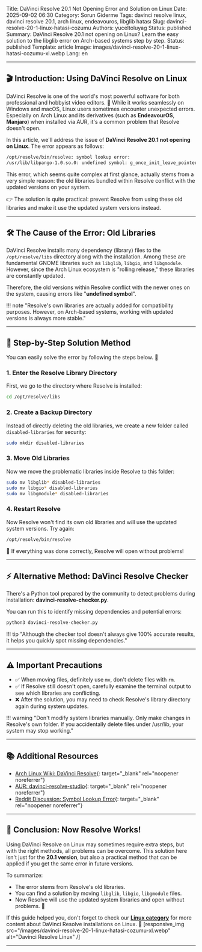 Title: DaVinci Resolve 20.1 Not Opening Error and Solution on Linux
Date: 2025-09-02 06:30
Category: Sorun Giderme
Tags: davinci resolve linux, davinci resolve 20.1, arch linux, endeavouros, libglib hatası
Slug: davinci-resolve-20-1-linux-hatasi-cozumu
Authors: yuceltoluyag
Status: published
Summary: DaVinci Resolve 20.1 not opening on Linux? Learn the easy solution to the libglib error on Arch-based systems step by step.
Status: published
Template: article
Image: images/davinci-resolve-20-1-linux-hatasi-cozumu-xl.webp
Lang: en

---

## 🎬 Introduction: Using DaVinci Resolve on Linux

DaVinci Resolve is one of the world's most powerful software for both professional and hobbyist video editors. 🎥 While it works seamlessly on Windows and macOS, Linux users sometimes encounter unexpected errors. Especially on Arch Linux and its derivatives (such as **EndeavourOS**, **Manjaro**) when installed via AUR, it's a common problem that Resolve doesn't open.

In this article, we'll address the issue of **DaVinci Resolve 20.1 not opening on Linux**. The error appears as follows:

```bash
/opt/resolve/bin/resolve: symbol lookup error:
/usr/lib/libpango-1.0.so.0: undefined symbol: g_once_init_leave_pointer
```

This error, which seems quite complex at first glance, actually stems from a very simple reason: the old libraries bundled within Resolve conflict with the updated versions on your system.

👉 The solution is quite practical: prevent Resolve from using these old libraries and make it use the updated system versions instead.

---

## 🛠️ The Cause of the Error: Old Libraries

DaVinci Resolve installs many dependency (library) files to the `/opt/resolve/libs` directory along with the installation. Among these are fundamental GNOME libraries such as `libglib`, `libgio`, and `libgmodule`. However, since the Arch Linux ecosystem is "rolling release," these libraries are constantly updated.

Therefore, the old versions within Resolve conflict with the newer ones on the system, causing errors like "**undefined symbol**".

!!! note "Resolve's own libraries are actually added for compatibility purposes. However, on Arch-based systems, working with updated versions is always more stable."

---

## 🔧 Step-by-Step Solution Method

You can easily solve the error by following the steps below. 🚀

### 1. Enter the Resolve Library Directory

First, we go to the directory where Resolve is installed:

```bash
cd /opt/resolve/libs
```

### 2. Create a Backup Directory

Instead of directly deleting the old libraries, we create a new folder called `disabled-libraries` for security:

```bash
sudo mkdir disabled-libraries
```

### 3. Move Old Libraries

Now we move the problematic libraries inside Resolve to this folder:

```bash
sudo mv libglib* disabled-libraries
sudo mv libgio* disabled-libraries
sudo mv libgmodule* disabled-libraries
```

### 4. Restart Resolve

Now Resolve won't find its own old libraries and will use the updated system versions. Try again:

```bash
/opt/resolve/bin/resolve
```

🎉 If everything was done correctly, Resolve will open without problems!

---

## ⚡ Alternative Method: DaVinci Resolve Checker

There's a Python tool prepared by the community to detect problems during installation: **davinci-resolve-checker.py**.

You can run this to identify missing dependencies and potential errors:

```bash
python3 davinci-resolve-checker.py
```

!!! tip "Although the checker tool doesn't always give 100% accurate results, it helps you quickly spot missing dependencies."

---

## ⚠️ Important Precautions

- ✅ When moving files, definitely use `mv`, don't delete files with `rm`.
- ✅ If Resolve still doesn't open, carefully examine the terminal output to see which libraries are conflicting.
- ❌ After the solution, you may need to check Resolve's library directory again during system updates.

!!! warning "Don't modify system libraries manually. Only make changes in Resolve's own folder. If you accidentally delete files under /usr/lib, your system may stop working."

---

## 📚 Additional Resources

- [Arch Linux Wiki: DaVinci Resolve](https://wiki.archlinux.org/title/DaVinci_Resolve){: target="\_blank" rel="noopener noreferrer"}
- [AUR: davinci-resolve-studio](https://aur.archlinux.org/packages/davinci-resolve-studio){: target="\_blank" rel="noopener noreferrer"}
- [Reddit Discussion: Symbol Lookup Error](https://www.reddit.com/r/davinciresolve/comments/1d7cr2w/optresolvebinresolve_symbol_lookup_error/){: target="\_blank" rel="noopener noreferrer"}

---

## 🏁 Conclusion: Now Resolve Works!

Using DaVinci Resolve on Linux may sometimes require extra steps, but with the right methods, all problems can be overcome. This solution here isn't just for the **20.1 version**, but also a practical method that can be applied if you get the same error in future versions.

To summarize:

- The error stems from Resolve's old libraries.
- You can find a solution by moving `libglib`, `libgio`, `libgmodule` files.
- Now Resolve will use the updated system libraries and open without problems. 🎉

If this guide helped you, don't forget to check our **[Linux category](/kategori/linux/)** for more content about DaVinci Resolve installations on Linux. 🐧
[responsive_img src="/images/davinci-resolve-20-1-linux-hatasi-cozumu-xl.webp" alt="Davinci Resolve Linux" /]

---
